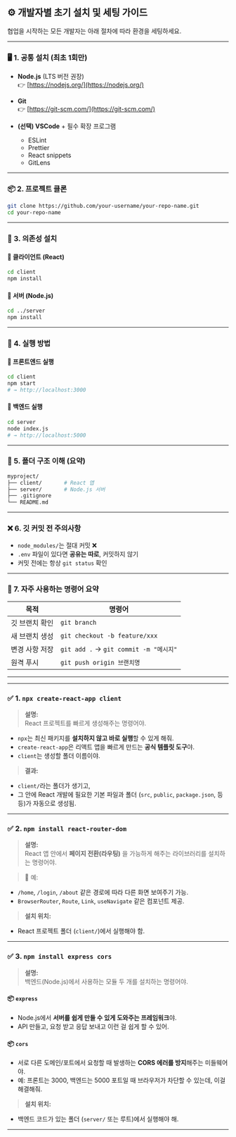 ## ⚙️ 개발자별 초기 설치 및 세팅 가이드

협업을 시작하는 모든 개발자는 아래 절차에 따라 환경을 세팅하세요.

---

### 🖥️ 1. 공통 설치 (최초 1회만)

- **Node.js** (LTS 버전 권장)  
  👉 [https://nodejs.org/](https://nodejs.org/)

- **Git**  
  👉 [https://git-scm.com/](https://git-scm.com/)

- **(선택) VSCode** + 필수 확장 프로그램  
  - ESLint  
  - Prettier  
  - React snippets  
  - GitLens

---

### 📦 2. 프로젝트 클론

```bash
git clone https://github.com/your-username/your-repo-name.git
cd your-repo-name
```

---

### 🧩 3. 의존성 설치

#### 🔹 클라이언트 (React)
```bash
cd client
npm install
```

#### 🔹 서버 (Node.js)
```bash
cd ../server
npm install
```

---

### 🚀 4. 실행 방법

#### 🔹 프론트엔드 실행
```bash
cd client
npm start
# → http://localhost:3000
```

#### 🔹 백엔드 실행
```bash
cd server
node index.js
# → http://localhost:5000
```

---

### 📁 5. 폴더 구조 이해 (요약)

```bash
myproject/
├── client/       # React 앱
├── server/       # Node.js 서버
├── .gitignore
└── README.md
```

---

### ❌ 6. 깃 커밋 전 주의사항

- `node_modules/`는 절대 커밋 ❌  
- `.env` 파일이 있다면 **공유는 따로**, 커밋하지 않기
- 커밋 전에는 항상 `git status` 확인

---

### 📌 7. 자주 사용하는 명령어 요약

| 목적               | 명령어                        |
|--------------------|-------------------------------|
| 깃 브랜치 확인     | `git branch`                  |
| 새 브랜치 생성     | `git checkout -b feature/xxx` |
| 변경 사항 저장     | `git add .` → `git commit -m "메시지"` |
| 원격 푸시          | `git push origin 브랜치명`     |

---

---

### ✅ 1. `npx create-react-app client`

> **설명:**  
React 프로젝트를 빠르게 생성해주는 명령어야.  
- `npx`는 최신 패키지를 **설치하지 않고 바로 실행**할 수 있게 해줘.
- `create-react-app`은 리액트 앱을 빠르게 만드는 **공식 템플릿 도구**야.
- `client`는 생성할 폴더 이름이야.

> **결과:**  
- `client/`라는 폴더가 생기고,
- 그 안에 React 개발에 필요한 기본 파일과 폴더 (`src`, `public`, `package.json`, 등등)가 자동으로 생성됨.

---

### ✅ 2. `npm install react-router-dom`

> **설명:**  
React 앱 안에서 **페이지 전환(라우팅)** 을 가능하게 해주는 라이브러리를 설치하는 명령어야.

> 📌 예:  
- `/home`, `/login`, `/about` 같은 경로에 따라 다른 화면 보여주기 가능.
- `BrowserRouter`, `Route`, `Link`, `useNavigate` 같은 컴포넌트 제공.

> **설치 위치:**  
- React 프로젝트 폴더 (`client/`)에서 실행해야 함.

---

### ✅ 3. `npm install express cors`

> **설명:**  
백엔드(Node.js)에서 사용하는 모듈 두 개를 설치하는 명령어야.

#### 📦 `express`  
- Node.js에서 **서버를 쉽게 만들 수 있게 도와주는 프레임워크**야.
- API 만들고, 요청 받고 응답 보내고 이런 걸 쉽게 할 수 있어.

#### 📦 `cors`  
- 서로 다른 도메인/포트에서 요청할 때 발생하는 **CORS 에러를 방지**해주는 미들웨어야.
- 예: 프론트는 3000, 백엔드는 5000 포트일 때 브라우저가 차단할 수 있는데, 이걸 해결해줘.

> **설치 위치:**  
- 백엔드 코드가 있는 폴더 (`server/` 또는 루트)에서 실행해야 해.

---